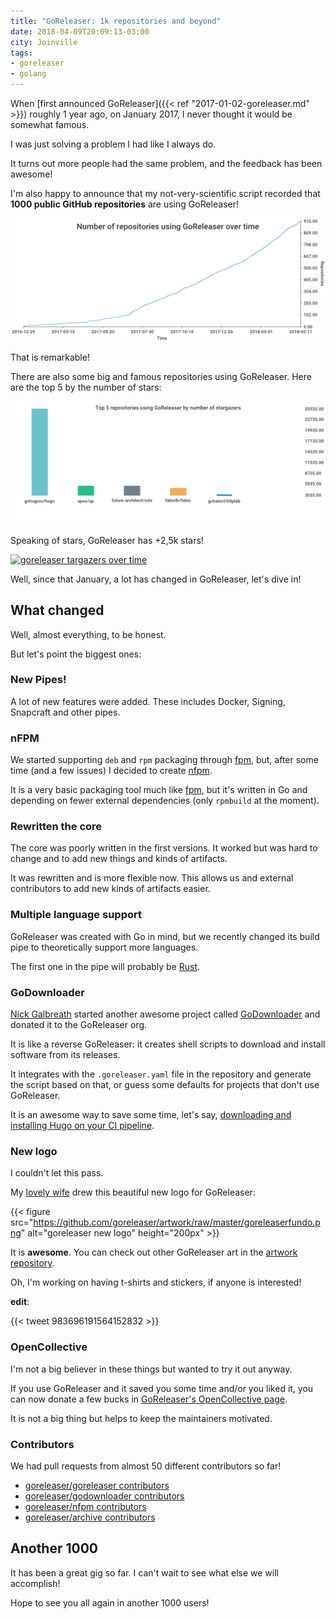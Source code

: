 ```yaml
---
title: "GoReleaser: 1k repositories and beyond"
date: 2018-04-09T20:09:13-03:00
city: Joinville
tags:
- goreleaser
- golang
---
```


When [first announced GoReleaser]({{< ref "2017-01-02-goreleaser.md" >}})
roughly 1 year ago, on January 2017, I never thought it would be somewhat
famous.

<!--more-->

I was just solving a problem I had like I always do.

It turns out more people had the same problem, and the feedback has been
awesome!

I'm also happy to announce that my not-very-scientific script recorded that
**1000 public GitHub repositories** are using GoReleaser!

![reposistories using GoReleaser over time](https://raw.githubusercontent.com/caarlos0/goreleaser-users/master/repos.png)

That is remarkable!

There are also some big and famous repositories using GoReleaser. Here are
the top 5 by the number of stars:

![top 5 repositories using goreleaser](https://raw.githubusercontent.com/caarlos0/goreleaser-users/master/stars.png)

Speaking of stars, GoReleaser has +2,5k stars!

[![goreleaser targazers over time](https://starcharts.herokuapp.com/goreleaser/goreleaser.svg)](https://starcharts.herokuapp.com/goreleaser/goreleaser)

Well, since that January, a lot has changed in GoReleaser, let's dive in!

## What changed

Well, almost everything, to be honest.

But let's point the biggest ones:

### New Pipes!

A lot of new features were added.
These includes Docker, Signing, Snapcraft and other pipes.

### nFPM

We started supporting `deb` and `rpm` packaging through [fpm], but, after
some time (and a few issues) I decided to create [nfpm].

It is a very basic packaging tool much like [fpm], but it's written in Go
and depending on fewer external dependencies (only `rpmbuild` at the moment).

### Rewritten the core

The core was poorly written in the first versions. It worked but was hard
to change and to add new things and kinds of artifacts.

It was rewritten and is more flexible now. This allows us and
external contributors to add new kinds of artifacts easier.

### Multiple language support

GoReleaser was created with Go in mind, but we recently changed its build
pipe to theoretically support more languages.

The first one in the pipe will probably be
[Rust](https://github.com/goreleaser/goreleaser/pull/520).

### GoDownloader

[Nick Galbreath][client9] started another awesome project called [GoDownloader]
and donated it to the GoReleaser org.

It is like a reverse GoReleaser: it creates shell scripts to download and
install software from its releases.

It integrates with the `.goreleaser.yaml` file in the repository and generate
the script based on that, or guess some defaults for projects that don't
use GoReleaser.

It is an awesome way to save some time, let's say,
[downloading and installing Hugo on your CI pipeline](https://github.com/caarlos0/carlosbecker.com/blob/master/Makefile).

### New logo

I couldn't let this pass.

My [lovely wife][carine] drew this beautiful new logo for GoReleaser:

{{< figure src="https://github.com/goreleaser/artwork/raw/master/goreleaserfundo.png" alt="goreleaser new logo" height="200px" >}}

It is **awesome**. You can check out other GoReleaser art in the
[artwork repository](https://github.com/goreleaser/artwork).

Oh, I'm working on having t-shirts and stickers, if anyone is interested!

**edit**:

{{< tweet 983696191564152832 >}}

### OpenCollective

I'm not a big believer in these things but wanted to try it out anyway.

If you use GoReleaser and it saved you some time and/or you liked it,
you can now donate a few bucks in
[GoReleaser's OpenCollective page](https://opencollective.com/goreleaser).

It is not a big thing but helps to keep the maintainers motivated.

### Contributors

We had pull requests from almost 50 different contributors so far!

- [goreleaser/goreleaser contributors](https://github.com/goreleaser/goreleaser/graphs/contributors)
- [goreleaser/godownloader contributors](https://github.com/goreleaser/godownloader/graphs/contributors)
- [goreleaser/nfpm contributors](https://github.com/goreleaser/nfpm/graphs/contributors)
- [goreleaser/archive contributors](https://github.com/goreleaser/archive/graphs/contributors)

## Another 1000

It has been a great gig so far. I can't wait to see what else we will
accomplish!

Hope to see you all again in another 1000 users!

[carine]: https://twitter.com/carinemeyer
[fpm]: https://github.com/jordansissel/fpm
[nfpm]: https://github.com/goreleaser/nfpm
[client9]: https://github.com/client9
[godownloader]: https://github.com/goreleaser/godownloader
